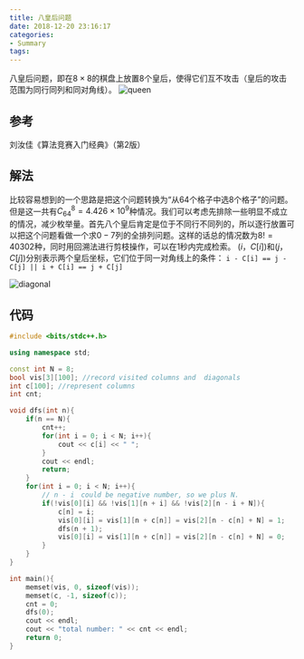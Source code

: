 ```yaml
---
title: 八皇后问题
date: 2018-12-20 23:16:17
categories:
- Summary
tags:
---
```

八皇后问题，即在$8 \times 8$的棋盘上放置8个皇后，使得它们互不攻击（皇后的攻击范围为同行同列和同对角线）。
![queen](/queen.png)
<!--more-->
## 参考
刘汝佳《算法竞赛入门经典》（第2版）

## 解法
比较容易想到的一个思路是把这个问题转换为“从64个格子中选8个格子”的问题。但是这一共有$C^8_{64} = 4.426 \times 10^9$种情况。我们可以考虑先排除一些明显不成立的情况，减少枚举量。首先八个皇后肯定是位于不同行不同列的，所以逐行放置可以把这个问题看做一个求$0-7$列的全排列问题。这样的话总的情况数为$8! = 40302$种，同时用回溯法进行剪枝操作，可以在1秒内完成检索。
$(i，C[i])$和$(j，C[j])$分别表示两个皇后坐标，它们位于同一对角线上的条件：
``i - C[i] == j - C[j] || i + C[i] == j + C[j]`` 

![diagonal](/diagonal.png)


## 代码
```C++
#include <bits/stdc++.h>

using namespace std;

const int N = 8;
bool vis[3][100]; //record visited columns and  diagonals
int c[100]; //represent columns
int cnt;

void dfs(int n){
    if(n == N){
        cnt++;
        for(int i = 0; i < N; i++){
            cout << c[i] << " ";
        }
        cout << endl;
        return;
    }
    for(int i = 0; i < N; i++){
        // n - i　could be negative number, so we plus N.
        if(!vis[0][i] && !vis[1][n + i] && !vis[2][n - i + N]){
            c[n] = i;
            vis[0][i] = vis[1][n + c[n]] = vis[2][n - c[n] + N] = 1;
            dfs(n + 1);
            vis[0][i] = vis[1][n + c[n]] = vis[2][n - c[n] + N] = 0;
        }
    }
}

int main(){
    memset(vis, 0, sizeof(vis));
    memset(c, -1, sizeof(c));
    cnt = 0;
    dfs(0);
    cout << endl;
    cout << "total number: " << cnt << endl;
    return 0;
}
```
